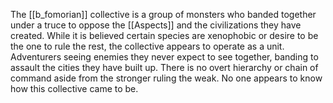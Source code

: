 The [[b_fomorian]] collective is a group of monsters who banded together under a truce to oppose the [[Aspects]] and the civilizations they have created. While it is believed certain species are xenophobic or desire to be the one to rule the rest, the collective appears to operate as a unit. Adventurers seeing enemies they never expect to see together, banding to assault the cities they have built up. There is no overt hierarchy or chain of command aside from the stronger ruling the weak. No one appears to know how this collective came to be.
